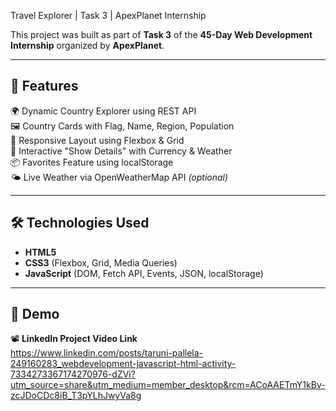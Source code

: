 Travel Explorer | Task 3 | ApexPlanet Internship

This project was built as part of **Task 3** of the **45-Day Web Development Internship** organized by **ApexPlanet**.

---

## 🚀 Features

🌍 Dynamic Country Explorer using REST API  
🖼️ Country Cards with Flag, Name, Region, Population  
📱 Responsive Layout using Flexbox & Grid  
🎯 Interactive "Show Details" with Currency & Weather  
📦 Favorites Feature using localStorage  
🌤️ Live Weather via OpenWeatherMap API *(optional)*  

---

## 🛠️ Technologies Used

- **HTML5**  
- **CSS3** (Flexbox, Grid, Media Queries)  
- **JavaScript** (DOM, Fetch API, Events, JSON, localStorage)

---

## 🎥 Demo

📽️ **LinkedIn Project Video Link**  
https://www.linkedin.com/posts/taruni-pallela-249160283_webdevelopment-javascript-html-activity-7334273367174270976-dZVi?utm_source=share&utm_medium=member_desktop&rcm=ACoAAETmY1kBv-zcJDoCDc8iB_T3pYLhJwyVa8g

